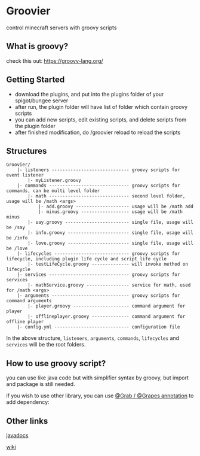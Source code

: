 # Groovier
control minecraft servers with groovy scripts

## What is groovy?

check this out: https://groovy-lang.org/

## Getting Started

- download the plugins, and put into the plugins folder of your spigot/bungee server
- after run, the plugin folder will have list of folder which contain groovy scripts
- you can add new scripts, edit existing scripts, and delete scripts from the plugin folder
- after finished modification, do /groovier reload to reload the scripts

## Structures

```
Groovier/
    |- listeners ----------------------------- groovy scripts for event listener
        |- myListener.groovy 
    |- commands ------------------------------ groovy scripts for commands, can be multi level folder
        |- math ------------------------------ second level folder, usage will be /math <args>
            |- add.groovy -------------------- usage will be /math add
            |- minus.groovy ------------------ usage will be /math minus
        |- say.groovy ------------------------ single file, usage will be /say 
        |- info.groovy ----------------------- single file, usage will be /info
        |- love.groovy ----------------------- single file, usage will be /love
    |- lifecycles ---------------------------- groovy scripts for lifecycle, including plugin life cycle and script life cycle
        |- testLifeCycle.groovy -------------- will invoke method on lifecycle
    |- services ------------------------------ groovy scripts for services
        |- mathService.groovy ---------------- service for math, used for /math <args>
    |- arguments ----------------------------- groovy scripts for command arguments
        |- player.groovy --------------------- command argument for player
        |- offlineplayer.groovy -------------- command argument for offline player
    |- config.yml ---------------------------- configuration file
```

In the above structure, `listeners`, `arguments`, `commands`, `lifecycles` and `services` will be the root folders.

## How to use groovy script?

you can use like java code but with simplifier syntax by groovy, but import and package is still needed.

if you wish to use other library, you can use [@Grab / @Grapes annotation](http://docs.groovy-lang.org/latest/html/documentation/grape.html) 
to add dependency: 


## Other links

[javadocs](https://groovier-minecraft.github.io/Groovier/)

[wiki](https://github.com/groovier-minecraft/Groovier/wiki)




